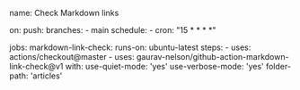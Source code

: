name: Check Markdown links

on: 
  push:
    branches:
    - main
  schedule:
    - cron: "15 * * * *"

jobs:
  markdown-link-check:
    runs-on: ubuntu-latest
    steps:
    - uses: actions/checkout@master
    - uses: gaurav-nelson/github-action-markdown-link-check@v1
      with:
        use-quiet-mode: 'yes'
        use-verbose-mode: 'yes'
        folder-path: 'articles'
